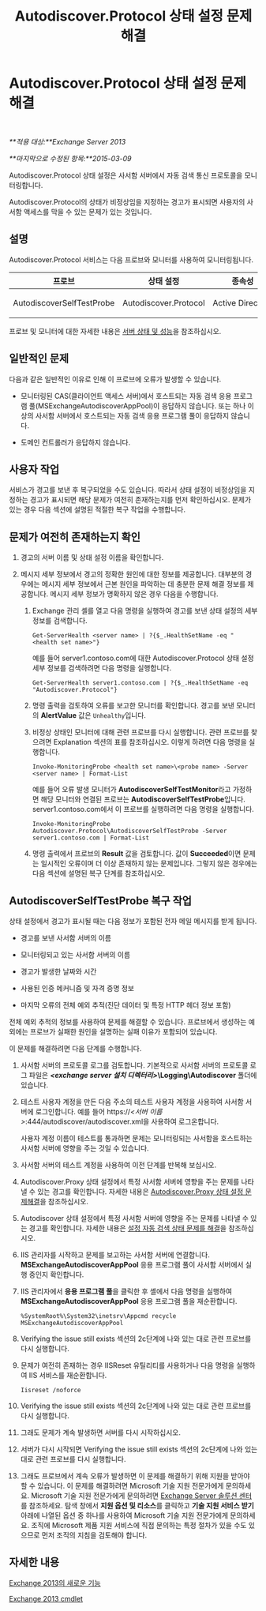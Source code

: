 ﻿---
title: Autodiscover.Protocol 상태 설정 문제해결
TOCTitle: Autodiscover.Protocol 상태 설정 문제해결
ms:assetid: 06afdcc8-7920-4e88-b85a-98e67a19d221
ms:mtpsurl: https://technet.microsoft.com/ko-kr/library/ms.exch.scom.autodiscover.protocol(v=EXCHG.150)
ms:contentKeyID: 53275569
ms.date: 03/06/2017
mtps_version: v=EXCHG.150
ms.translationtype: MT
---

# Autodiscover.Protocol 상태 설정 문제해결

 

_**적용 대상:**Exchange Server 2013_

_**마지막으로 수정된 항목:**2015-03-09_

Autodiscover.Protocol 상태 설정은 사서함 서버에서 자동 검색 통신 프로토콜을 모니터링합니다.

Autodiscover.Protocol의 상태가 비정상임을 지정하는 경고가 표시되면 사용자의 사서함 액세스를 막을 수 있는 문제가 있는 것입니다.

## 설명

Autodiscover.Protocol 서비스는 다음 프로브와 모니터를 사용하여 모니터링됩니다.


<table>
<colgroup>
<col style="width: 25%" />
<col style="width: 25%" />
<col style="width: 25%" />
<col style="width: 25%" />
</colgroup>
<thead>
<tr class="header">
<th>프로브</th>
<th>상태 설정</th>
<th>종속성</th>
<th>연결된 모니터</th>
</tr>
</thead>
<tbody>
<tr class="odd">
<td><p>AutodiscoverSelfTestProbe</p></td>
<td><p>Autodiscover.Protocol</p></td>
<td><p>Active Directory</p></td>
<td><p>AutodiscoverSelfTestMonitor</p></td>
</tr>
</tbody>
</table>


프로브 및 모니터에 대한 자세한 내용은 [서버 상태 및 성능](https://technet.microsoft.com/ko-kr/library/jj150551\(v=exchg.150\))을 참조하십시오.

## 일반적인 문제

다음과 같은 일반적인 이유로 인해 이 프로브에 오류가 발생할 수 있습니다.

  - 모니터링된 CAS(클라이언트 액세스 서버)에서 호스트되는 자동 검색 응용 프로그램 풀(MSExchangeAutodiscoverAppPool)이 응답하지 않습니다. 또는 하나 이상의 사서함 서버에서 호스트되는 자동 검색 응용 프로그램 풀이 응답하지 않습니다.

  - 도메인 컨트롤러가 응답하지 않습니다.

## 사용자 작업

서비스가 경고를 보낸 후 복구되었을 수도 있습니다. 따라서 상태 설정이 비정상임을 지정하는 경고가 표시되면 해당 문제가 여전히 존재하는지를 먼저 확인하십시오. 문제가 있는 경우 다음 섹션에 설명된 적절한 복구 작업을 수행합니다.

## 문제가 여전히 존재하는지 확인

1.  경고의 서버 이름 및 상태 설정 이름을 확인합니다.

2.  메시지 세부 정보에서 경고의 정확한 원인에 대한 정보를 제공합니다. 대부분의 경우에는 메시지 세부 정보에서 근본 원인을 파악하는 데 충분한 문제 해결 정보를 제공합니다. 메시지 세부 정보가 명확하지 않은 경우 다음을 수행합니다.
    
    1.  Exchange 관리 셸를 열고 다음 명령을 실행하여 경고를 보낸 상태 설정의 세부 정보를 검색합니다.
        
            Get-ServerHealth <server name> | ?{$_.HealthSetName -eq "<health set name>"}
        
        예를 들어 server1.contoso.com에 대한 Autodiscover.Protocol 상태 설정 세부 정보를 검색하려면 다음 명령을 실행합니다.
        
            Get-ServerHealth server1.contoso.com | ?{$_.HealthSetName -eq "Autodiscover.Protocol"}
    
    2.  명령 출력을 검토하여 오류를 보고한 모니터를 확인합니다. 경고를 보낸 모니터의 **AlertValue** 값은 `Unhealthy`입니다.
    
    3.  비정상 상태인 모니터에 대해 관련 프로브를 다시 실행합니다. 관련 프로브를 찾으려면 Explanation 섹션의 표를 참조하십시오. 이렇게 하려면 다음 명령을 실행합니다.
        
            Invoke-MonitoringProbe <health set name>\<probe name> -Server <server name> | Format-List
        
        예를 들어 오류 발생 모니터가 **AutodiscoverSelfTestMonitor**라고 가정하면 해당 모니터와 연결된 프로브는 **AutodiscoverSelfTestProbe**입니다. server1.contoso.com에서 이 프로브를 실행하려면 다음 명령을 실행합니다.
        
            Invoke-MonitoringProbe Autodiscover.Protocol\AutodiscoverSelfTestProbe -Server server1.contoso.com | Format-List
    
    4.  명령 출력에서 프로브의 **Result** 값을 검토합니다. 값이 **Succeeded**이면 문제는 일시적인 오류이며 더 이상 존재하지 않는 문제입니다. 그렇지 않은 경우에는 다음 섹션에 설명된 복구 단계를 참조하십시오.

## AutodiscoverSelfTestProbe 복구 작업

상태 설정에서 경고가 표시될 때는 다음 정보가 포함된 전자 메일 메시지를 받게 됩니다.

  - 경고를 보낸 사서함 서버의 이름

  - 모니터링되고 있는 사서함 서버의 이름

  - 경고가 발생한 날짜와 시간

  - 사용된 인증 메커니즘 및 자격 증명 정보

  - 마지막 오류의 전체 예외 추적(진단 데이터 및 특정 HTTP 헤더 정보 포함)

전체 예외 추적의 정보를 사용하여 문제를 해결할 수 있습니다. 프로브에서 생성하는 예외에는 프로브가 실패한 원인을 설명하는 실패 이유가 포함되어 있습니다.

이 문제를 해결하려면 다음 단계를 수행합니다.

1.  사서함 서버의 프로토콜 로그를 검토합니다. 기본적으로 사서함 서버의 프로토콜 로그 파일은 ***\<exchange server 설치 디렉터리\>*\\Logging\\Autodiscover** 폴더에 있습니다.

2.  테스트 사용자 계정을 만든 다음 주소의 테스트 사용자 계정을 사용하여 사서함 서버에 로그인합니다. 예를 들어 https://*\<서버 이름\>*:444/autodiscover/autodiscover.xml을 사용하여 로그온합니다.
    
    사용자 계정 이름이 테스트를 통과하면 문제는 모니터링되는 사서함을 호스트하는 사서함 서버에 영향을 주는 것일 수 있습니다.

3.  사서함 서버의 테스트 계정을 사용하여 이전 단계를 반복해 보십시오.

4.  Autodiscover.Proxy 상태 설정에서 특정 사서함 서버에 영향을 주는 문제를 나타낼 수 있는 경고를 확인합니다. 자세한 내용은 [Autodiscover.Proxy 상태 설정 문제해결](troubleshooting-autodiscover-proxy-health-set.md)을 참조하십시오.

5.  Autodiscover 상태 설정에서 특정 사서함 서버에 영향을 주는 문제를 나타낼 수 있는 경고를 확인합니다. 자세한 내용은 [설정 자동 검색 상태 문제를 해결](troubleshooting-autodiscover-health-set.md)을 참조하십시오.

6.  IIS 관리자를 시작하고 문제를 보고하는 사서함 서버에 연결합니다. **MSExchangeAutodiscoverAppPool** 응용 프로그램 풀이 사서함 서버에서 실행 중인지 확인합니다.

7.  IIS 관리자에서 **응용 프로그램 풀**을 클릭한 후 셸에서 다음 명령을 실행하여 **MSExchangeAutodiscoverAppPool** 응용 프로그램 풀을 재순환합니다.
    
        %SystemRoot%\System32\inetsrv\Appcmd recycle MSExchangeAutodiscoverAppPool

8.  Verifying the issue still exists 섹션의 2c단계에 나와 있는 대로 관련 프로브를 다시 실행합니다.

9.  문제가 여전히 존재하는 경우 IISReset 유틸리티를 사용하거나 다음 명령을 실행하여 IIS 서비스를 재순환합니다.
    
        Iisreset /noforce

10. Verifying the issue still exists 섹션의 2c단계에 나와 있는 대로 관련 프로브를 다시 실행합니다.

11. 그래도 문제가 계속 발생하면 서버를 다시 시작하십시오.

12. 서버가 다시 시작되면 Verifying the issue still exists 섹션의 2c단계에 나와 있는 대로 관련 프로브를 다시 실행합니다.

13. 그래도 프로브에서 계속 오류가 발생하면 이 문제를 해결하기 위해 지원을 받아야 할 수 있습니다. 이 문제를 해결하려면 Microsoft 기술 지원 전문가에게 문의하세요. Microsoft 기술 지원 전문가에게 문의하려면 [Exchange Server 솔루션 센터](https://go.microsoft.com/fwlink/p/?linkid=180809)를 참조하세요. 탐색 창에서 **지원 옵션 및 리소스**를 클릭하고 **기술 지원 서비스 받기** 아래에 나열된 옵션 중 하나를 사용하여 Microsoft 기술 지원 전문가에게 문의하세요. 조직에 Microsoft 제품 지원 서비스에 직접 문의하는 특정 절차가 있을 수도 있으므로 먼저 조직의 지침을 검토해야 합니다.

## 자세한 내용

[Exchange 2013의 새로운 기능](https://technet.microsoft.com/ko-kr/library/jj150540\(v=exchg.150\))

[Exchange 2013 cmdlet](https://technet.microsoft.com/ko-kr/library/bb124413\(v=exchg.150\))

